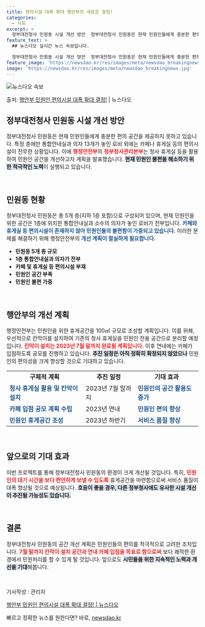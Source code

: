 ```yaml
---
title: 편의시설 대폭 확대 행안부의 새로운 결정!
categories:
  - 사회
excerpt: >
  정부대전청사 민원동 시설 개선 방안  정부대전청사 민원동은 현재 민원인들에게 충분한 편의 공간을 제공하지 못…
feature_text: >
  ## 뉴스다오 실시간 뉴스 속보입니다.

  정부대전청사 민원동 시설 개선 방안  정부대전청사 민원동은 현재 민원인들에게 충분한 편의 공간을 제공하지 못…
feature_image: 'https://newsdao.kr/res/images/meta/newsdao_breakingnews.jpg'
image: 'https://newsdao.kr/res/images/meta/newsdao_breakingnews.jpg'
---
```


![뉴스다오 속보](https://newsdao.kr/res/images/meta/newsdao_breakingnews.jpg)

<p>출처: <a href="https://newsdao.kr/5134" rel="dofollow">행안부 민원인 편의시설 대폭 확대 결정!</a> | 뉴스다오</p>

<h2 data-ke-size="size26">정부대전청사 민원동 시설 개선 방안</h2>

<p data-ke-size="size16">정부대전청사 민원동은 현재 민원인들에게 충분한 편의 공간을 제공하지 못하고 있습니다. 특정 층에만 통합안내실과 의자 13개가 놓인 로비 외에는 카페나 휴게실 등의 편의시설이 전무한 상황입니다. 이에 <b><span style="color: #ee2323;">행정안전부</span></b>의 <b><span style="color: #ee2323;">정부청사관리본부</span></b>는 청사 휴게실 등을 활용하여 민원인 공간을 개선하고자 계획을 발표했습니다. <b><span style="background-color: #21538527;">현재 민원인 불편을 해소하기 위한 적극적인 노력</span></b>이 실행되고 있습니다.</p>

<p data-ke-size="size16">&nbsp;</p>

<h2 data-ke-size="size26">민원동 현황</h2>

<p data-ke-size="size16">정부대전청사 민원동은 총 5개 층(지하 1층 포함)으로 구성되어 있으며, 현재 민원인을 위한 공간은 1층에 위치한 통합안내실과 소수의 의자가 놓인 로비가 전부입니다. <b><span style="color: #1a5490;">카페와 휴게실 등 편의시설이 존재하지 않아 민원인들의 불편함이 가중되고 있습니다.</span></b> 이러한 문제를 해결하기 위해 행정안전부의 <b><span style="color: #1a5490;">개선 계획이 절실하게 필요합니다.</span></b></p>

<ul>
    <li><b>민원동 5개 층 규모</b></li>
    <li><b>1층 통합안내실과 의자가 전부</b></li>
    <li><b>카페 및 휴게실 등 편의시설 부재</b></li>
    <li><b>민원인 공간 부족</b></li>
    <li><b>민원인 불편 가중</b></li>
</ul>

<p data-ke-size="size16">&nbsp;</p>

<h2 data-ke-size="size26">행안부의 개선 계획</h2>

<p data-ke-size="size16">행정안전부는 민원인을 위한 휴게공간을 100㎡ 규모로 조성할 계획입니다. 이를 위해, 우선적으로 칸막이를 설치하여 기존의 청사 휴게실을 민원인 전용 공간으로 분리할 예정입니다. <b><span style="color: #ee2323;">칸막이 설치는 2023년 7월 말까지 완료될 계획입니다.</span></b> 이후 연내에는 카페가 입점하도록 공모를 진행하고 있습니다. <b><span style="background-color: #21538527;">추진 일정은 아직 정확히 확정되지 않았으나</span></b> 민원인의 편의성을 크게 향상할 것으로 기대하고 있습니다.</p>

<table>
    <tr>
        <td style="text-align: center; height: 17px;"><b>구체적 계획</b></td>
        <td style="text-align: center; height: 17px;"><b>추진 일정</b></td>
        <td style="text-align: center; height: 17px;"><b>기대 효과</b></td>
    </tr>
    <tr>
        <td><b><span style="color: #1a5490;">청사 휴게실 활용 및 칸막이 설치</span></b></td>
        <td>2023년 7월 말까지</td>
        <td><b><span style="color: #1a5490;">민원인의 공간 활용도 증가</span></b></td>
    </tr>
    <tr>
        <td><b><span style="color: #1a5490;">카페 입점 공모 계획 수립</span></b></td>
        <td>2023년 연내</td>
        <td><b><span style="color: #1a5490;">민원인 편의 향상</span></b></td>
    </tr>
    <tr>
        <td><b><span style="color: #1a5490;">민원인 휴게공간 조성</span></b></td>
        <td>2023년 하반기</td>
        <td><b><span style="color: #1a5490;">서비스 품질 향상</span></b></td>
    </tr>
</table>

<p data-ke-size="size16">&nbsp;</p>

<h2 data-ke-size="size26">앞으로의 기대 효과</h2>

<p data-ke-size="size16">이번 프로젝트를 통해 정부대전청사 민원동의 환경이 크게 개선될 것입니다. 특히, <b><span style="color: #ee2323;">민원인의 대기 시간을 보다 편안하게 보낼 수 있도록</span></b> 휴게공간을 마련함으로써 서비스 품질이 대폭 향상될 것으로 예상됩니다. <b><span style="background-color: #21538527;">호응이 좋을 경우, 다른 정부청사에도 유사한 시설 개선이 추진될 가능성도 있습니다.</span></b></p>

<p data-ke-size="size16">&nbsp;</p>

<h2 data-ke-size="size26">결론</h2>

<p data-ke-size="size16">정부대전청사 민원동의 공간 개선 계획은 민원인들의 편의를 적극적으로 고려한 조치입니다. <b><span style="color: #ee2323;">7월 말까지 칸막이 설치 공간과 연내 카페 입점을 목표로 함으로써</span></b> 보다 쾌적한 환경에서 민원처리를 할 수 있게 될 것입니다. 앞으로도 <b><span style="background-color: #21538527;">시민들을 위한 지속적인 노력과 개선을 기대</span></b>해봅니다.</p>

<p data-ke-size="size16">&nbsp;</p>

<p data-ke-size="size16">기사작성 : 관리자</p>
<p data-ke-size="size16"><a href="https://newsdao.kr/5134">행안부 민원인 편의시설 대폭 확대 결정! | 뉴스다오</a></p> 

빠르고 정확한 뉴스를 원한다면? 바로, <a href="https://newsdao.kr" rel="dofollow">newsdao.kr</a>


